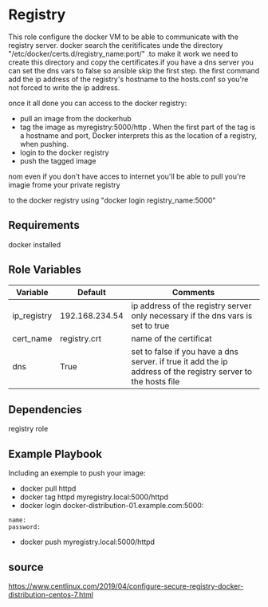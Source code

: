 Registry
=========
This role configure the docker VM to be able to communicate with the registry server. docker search the ceritificates unde the directory "/etc/docker/certs.d/registry_name:port/" .to make it work we need to create this directory and copy the certificates.if you have a dns server you can set the dns vars to false so ansible skip the first step. the first command add the ip address of the registry's hostname to the hosts.conf so you're not forced to write the ip address.

once it all done you can access to the docker registry:
 + pull an image from the dockerhub
 + tag the image as myregistry:5000/http .  When the first part of the tag is a hostname and port, Docker interprets this as the location of a registry, when pushing.
 + login to the docker registry
 + push the tagged image
 
nom even if you don't have acces to internet you'll be able to pull you're imagie frome your private registry

to the docker registry using "docker login registry_name:5000"


Requirements
------------

docker installed


Role Variables
--------------

|  Variable | Default  |  Comments |  
|----------------------|----------------|-----------------------------------------------------------------|
|ip_registry|192.168.234.54| ip address of the registry server only necessary if the dns vars is set to true|
|cert_name|registry.crt| name of the certificat|
|dns|True|set to false if you have a dns server. if true  it add the ip address of the registry server to the hosts file|

 




Dependencies
------------
registry role


Example Playbook
----------------

Including an exemple to push your image:

   + docker pull httpd
   + docker tag httpd myregistry.local:5000/httpd
   + docker login docker-distribution-01.example.com:5000:
   
    name:
    password:
    
   + docker push myregistry.local:5000/httpd
   
source
------------------

https://www.centlinux.com/2019/04/configure-secure-registry-docker-distribution-centos-7.html


